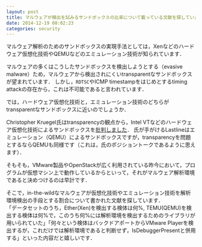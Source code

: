 ```yaml
---
layout: post
title: マルウェアが検出を試みるサンドボックスの比率について載っている文献を探しています
date: 2014-12-19 08:02:23
categories: security
---
```

<p>マルウェア解析のためのサンドボックスの実現手法としては，Xenなどのハードウェア仮想化技術やQEMUなどのエミュレーション技術が知られています．<br></p>

<p>マルウェアの多くはこうしたサンドボックスを検出しようとする（evasive malware）ため，マルウェアから検出されにくいtransparentなサンドボックスが望まれています．
しかし，<code>RDTSC</code>やICMP timestampをはじめとするtiming attackの存在から，これは不可能であると言われています．<br></p>

<p>では，ハードウェア仮想化技術と，エミュレーション技術のどちらがtransparentなサンドボックスに近いのでしょうか．<br></p>

<p>Christopher Kruegel氏はtransparencyの観点から，Intel VTなどのハードウェア仮想化技術によるサンドボックスを<a href="https://www.blackhat.com/us-14/archives.html#full-system-emulation-achieving-successful-automated-dynamic-analysis-of-evasive-malware">批判しました</a>．
氏が手がけるLastlineはエミュレーション（QEMU）によるサンドボックスですが，transparencyを問題とするならQEMUも同様です（これは，氏のポジショントークであるように思えます）．<br></p>

<p>そもそも，VMware製品やOpenStackが広く利用されている昨今において，プログラムが仮想マシン上で動作しているからといって，それがマルウェア解析環境であると決めつけるのは早計です．<br></p>

<p>そこで，in-the-wildなマルウェアが仮想化技術やエミュレーション技術を解析環境検出の手段とする割合について書かれた文献を探しています．<br>
「データセットのうち，Ether(Xen)を検出する検体は何%, TEMU(QEMU)を検出する検体は何%で，このうち何%には解析環境を検出するためのライブラリが用いられていた」「何々という検体はバックドアポートからVMware Playerを検出するが，これだけでは解析環境であると判断せず，IsDebuggerPresentと併用する」といった内容だと嬉しいです．</p>
